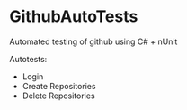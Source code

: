 # GithubAutoTests
Automated testing of github using C# + nUnit

Autotests:
- Login
- Create Repositories
- Delete Repositories
